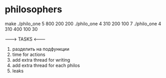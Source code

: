 # philosophers

make
./philo_one 5 800 200 200
./philo_one 4 310 200 100 7
./philo_one 4 310 400 100 30

---> TASKS <---
1. разделить на подфункции
2. time for actions
3. add extra thread for writing
4. add extra thread for each philos
5. leaks

